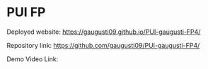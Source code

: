 # PUI FP

Deployed website: https://gaugusti09.github.io/PUI-gaugusti-FP4/

Repository link: https://github.com/gaugusti09/PUI-gaugusti-FP4/

Demo Video Link:
